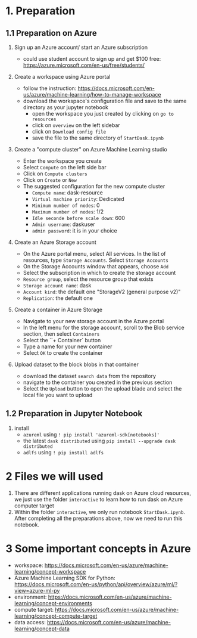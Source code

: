 # 1. Preparation 

## 1.1 Preparation on Azure
1. Sign up an Azure account/ start an Azure subscription
	- could use student account to sign up and get $100 free: https://azure.microsoft.com/en-us/free/students/

2. Create a workspace using Azure portal
	- follow the instruction: https://docs.microsoft.com/en-us/azure/machine-learning/how-to-manage-workspace  
	- download the workspace's configuration file and save to the same directory as your jupyter notebook
		- open the workspace you just created by clicking on  `go to resources`
		- click on `overview` on the left sidebar
		- click on `Download config file`
		- save the file to the same directory of `StartDask.ipynb`

3. Create a "compute cluster" on Azure Machine Learning studio
	- Enter the workspace you create
	- Select `Compute` on the left side bar
	- Click on  `Compute clusters`
	- Click on `Create` or `New`
	- The suggested configuration for the new compute cluster
		- `Compute name`: dask-resource
		- `Virtual machine priority`: Dedicated
		- `Minimum number of nodes`: 0
		- `Maximum number of nodes`: 1/2
		- `Idle seconde before scale down`: 600
		- `Admin username`: daskuser
		- `admin password`: it is in your choice

4. Create an Azure Storage account
	- On the Azure portal menu, select All services. In the list of resources, type `Storage Accounts`. Select `Storage Accounts`
	- On the Storage Accounts window that appears, choose `Add`
	- Select the subscription in which to create the storage account
	- `Resource group`, select the resource group that exists
	- `Storage account name`: dask
	- `Account kind`: the default one "StorageV2 (general purpose v2)"
	- `Replication`: the default one 

5. Create a container in Azure Storage
	- Navigate to your new storage account in the Azure portal
	- In the left menu for the storage account, scroll to the Blob service section, then select `Containers`
	- Select the ``+ Container` button
	- Type a name for your new container
	- Select `OK` to create the container
	
6. Upload dataset to the block blobs in that container
	- download the dataset `search data` from the repository	
	- navigate to the container you created in the previous section
	- Select the `Upload` button to open the upload blade and select the local file you want to upload 


## 1.2 Preparation in Jupyter Notebook
1. install 
	- `azureml` using `! pip install 'azureml-sdk[notebooks]'`
	- the latest `dask distributed` using `pip install --upgrade dask distributed`
	- `adlfs` using `! pip install adlfs`

# 2 Files we will used
1. There are different applications running dask on Azure cloud resources, we just use the folder `interactive` to learn how to run dask on Azure computer target
2. Within the folder `interactive`, we only run notebook `StartDask.ipynb`. After completing all the preparations above, now we need to run this notebook.

# 3 Some important concepts in Azure
- workspace: https://docs.microsoft.com/en-us/azure/machine-learning/concept-workspace
- Azure Machine Learning SDK for Python: https://docs.microsoft.com/en-us/python/api/overview/azure/ml/?view=azure-ml-py
- environment: https://docs.microsoft.com/en-us/azure/machine-learning/concept-environments
- compute target: https://docs.microsoft.com/en-us/azure/machine-learning/concept-compute-target
- data access: https://docs.microsoft.com/en-us/azure/machine-learning/concept-data
